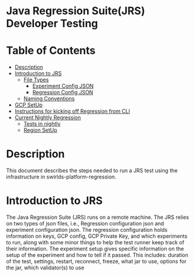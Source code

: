 # Java Regression Suite(JRS) Developer Testing
# **Table of Contents**

- [Description](#toc-description)
- [Introduction to JRS](#introduction)
    - [File Types](#file-types)
        - [Experiment Config JSON](#experiment-config)
        - [Regression Config JSON](#regression-config)
    - [Naming Conventions](#naming-conventions)
- [GCP SetUp](#gcp_setup)
- [Instructions for kicking off Regression from CLI](#cli-run)
- [Current Nightly Regression](#nightly-regression)
    - [Tests in nightly](#test-description)
    - [Region SetUp](#region-setup)


<a name="toc-description"></a>

# **Description**
This document describes the steps needed to run a JRS test using the infrastructure in 
swirlds-platform-regression.

<a name="introduction"></a>

# **Introduction to JRS**
The Java Regression Suite (JRS) runs on a remote machine.
The JRS relies on two types of json files, i.e., Regression configuration json and experiment configuration json.
The regression configuration holds information on keys, GCP config, GCP Private Key, and which experiments to run, along with some minor things to help the test runner keep track of their information.
The experiment setup gives specific information on the setup of the experiment and how to tell if it passed. This includes: duration of the test, settings, restart, reconnect, freeze, what jar to use, options for the jar, which validator(s) to use
